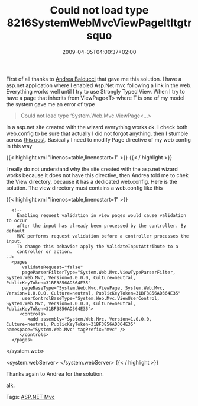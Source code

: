 ﻿---
title: "Could not load type 8216SystemWebMvcViewPageltltgtrsquo"
description: ""
date: 2009-04-05T04:00:37+02:00
draft: false
tags: [AspNet MVC]
categories: [AspNet MVC]
---
First of all thanks to [Andrea Balducci](http://dotnetmarche.org/blogs/andreabalducci/) that gave me this solution. I have a asp.net application where I enabled Asp.Net mvc following a link in the web. Everything works well until I try to use Strongly Typed View. When I try to have a page that inherits from ViewPage&lt;T&gt; where T is one of my model the system gave me an error of type

> Could not load type ‘System.Web.Mvc.ViewPage&lt;...&gt;

In a asp.net site created with the wizard everything works ok. I check both web.config to be sure that actually I did not forgot anything, then I stumble across [this post](http://blog.benhall.me.uk/2009/01/aspnet-mvc-rc1-removing-code-behind.html). Basically I need to modify Page directive of my web config in this way

{{< highlight xml "linenos=table,linenostart=1" >}}
<pages 
     pageParserFilterType="System.Web.Mvc.ViewTypeParserFilter, System.Web.Mvc, Version=1.0.0.0, Culture=neutral, PublicKeyToken=31BF3856AD364E35" 
     pageBaseType="System.Web.Mvc.ViewPage, System.Web.Mvc, Version=1.0.0.0, Culture=neutral, PublicKeyToken=31BF3856AD364E35" 
     userControlBaseType="System.Web.Mvc.ViewUserControl, System.Web.Mvc, Version=1.0.0.0, Culture=neutral, PublicKeyToken=31BF3856AD364E35"> 
{{< / highlight >}}

<!-- Code inserted with Steve Dunn's Windows Live Writer Code Formatter Plugin.  http://dunnhq.com -->

I really do not understand why the site created with the asp.net wizard works because it does not have this directive, then Andrea told me to chek the View directory, because it has a dedicated web.config. Here is the solution. The view directory must contains a web.config like this

{{< highlight xml "linenos=table,linenostart=1" >}}
<?xml version="1.0"?>
<configuration>
   <system.web>
      <httpHandlers>
         <add path="*" verb="*"
             type="System.Web.HttpNotFoundHandler"/>
      </httpHandlers>

      <!--
        Enabling request validation in view pages would cause validation to occur
        after the input has already been processed by the controller. By default
        MVC performs request validation before a controller processes the input.
        To change this behavior apply the ValidateInputAttribute to a
        controller or action.
    -->
      <pages
          validateRequest="false"
          pageParserFilterType="System.Web.Mvc.ViewTypeParserFilter, System.Web.Mvc, Version=1.0.0.0, Culture=neutral, PublicKeyToken=31BF3856AD364E35"
          pageBaseType="System.Web.Mvc.ViewPage, System.Web.Mvc, Version=1.0.0.0, Culture=neutral, PublicKeyToken=31BF3856AD364E35"
          userControlBaseType="System.Web.Mvc.ViewUserControl, System.Web.Mvc, Version=1.0.0.0, Culture=neutral, PublicKeyToken=31BF3856AD364E35">
         <controls>
            <add assembly="System.Web.Mvc, Version=1.0.0.0, Culture=neutral, PublicKeyToken=31BF3856AD364E35" namespace="System.Web.Mvc" tagPrefix="mvc" />
         </controls>
      </pages>
   </system.web>

   <system.webServer>
      <validation validateIntegratedModeConfiguration="false"/>
      <handlers>
         <remove name="BlockViewHandler"/>
         <add name="BlockViewHandler" path="*" verb="*" preCondition="integratedMode" type="System.Web.HttpNotFoundHandler"/>
      </handlers>
   </system.webServer>
</configuration>{{< / highlight >}}

<!-- Code inserted with Steve Dunn's Windows Live Writer Code Formatter Plugin.  http://dunnhq.com -->

Thanks again to Andrea for the solution.

alk.

Tags: [ASP.NET Mvc](http://technorati.com/tag/ASP.NET%20Mvc)
